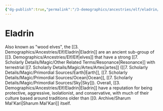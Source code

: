 ```yaml
---
{"dg-publish":true,"permalink":"/3-demographics/ancestries/elf/eladrin/","noteIcon":""}
---
```


# Eladrin

Also known as "wood elves", the [[3. Demographics/Ancestries/Elf/Eladrin\|Eladrin]] are an ancient sub-group of [[3. Demographics/Ancestries/Elf/Elf\|elves]] that have a strong [[7. Scholarly Details/Magic/Other Related Terms/Resonance\|Resonance]] with terrestrial [[7. Scholarly Details/Magic/Artes/Artes\|artes]] ([[7. Scholarly Details/Magic/Primordial Sources/Earth\|Earth]], [[7. Scholarly Details/Magic/Primordial Sources/Ocean\|Ocean]], [[7. Scholarly Details/Magic/Primordial Sources/Sky\|Sky]]). Overall, [[3. Demographics/Ancestries/Elf/Eladrin\|Eladrin]] have a reputation for being protective, aggressive, isolationist, and conservative, with much of their culture based around traditions older than [[0. Archive/Sharum Mal'Kari\|Sharum Mal'Kari]] itself. 